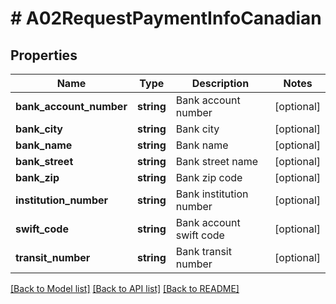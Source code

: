 # # A02RequestPaymentInfoCanadian

## Properties

Name | Type | Description | Notes
------------ | ------------- | ------------- | -------------
**bank_account_number** | **string** | Bank account number | [optional]
**bank_city** | **string** | Bank city | [optional]
**bank_name** | **string** | Bank name | [optional]
**bank_street** | **string** | Bank street name | [optional]
**bank_zip** | **string** | Bank zip code | [optional]
**institution_number** | **string** | Bank institution number | [optional]
**swift_code** | **string** | Bank account swift code | [optional]
**transit_number** | **string** | Bank transit number | [optional]

[[Back to Model list]](../../README.md#models) [[Back to API list]](../../README.md#endpoints) [[Back to README]](../../README.md)
